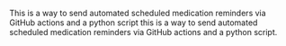 This is a way to send automated scheduled medication reminders via GitHub actions and a python script  this is a way to send automated scheduled medication reminders via GitHub actions and a python script.

